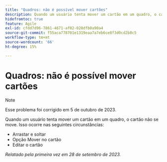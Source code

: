 ```yaml
---
title: "Quadros: não é possível mover cartões"
description: Quando um usuário tenta mover um cartão em um quadro, o cartão não se move.
hidefromtoc: true
feature: Agile
exl-id: cfdd7d96-7861-4671-af02-028dfb0a90a4
source-git-commit: f55aca778701e1319eaa7a7eb6ce8f3d0cd2b8c5
workflow-type: tm+mt
source-wordcount: '66'
ht-degree: 15%

---
```


# Quadros: não é possível mover cartões

>[!NOTE]
>
>Esse problema foi corrigido em 5 de outubro de 2023.

Quando um usuário tenta mover um cartão em um quadro, o cartão não se move. Isso ocorre nas seguintes circunstâncias:

* Arrastar e soltar
* Opção Mover no cartão
* Editar o cartão

_Relatado pela primeira vez em 28 de setembro de 2023._
